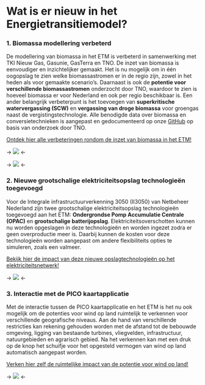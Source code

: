 # Wat is er nieuw in het Energietransitiemodel?

### 1. Biomassa modellering verbeterd

De modellering van biomassa in het ETM is verbeterd in samenwerking met TKI Nieuw Gas, Gasunie, GasTerra en TNO. De inzet van biomassa is eenvoudiger en inzichtelijker gemaakt. Het is nu mogelijk om in één oogopslag te zien welke biomassastromen er in de regio zijn, zowel in het heden als voor gemaakte scenario’s. Daarnaast is ook de **potentie voor verschillende biomassastromen** onderzocht door TNO, waardoor te zien is hoeveel biomassa er voor Nederland en ook per regio beschikbaar is. Een ander belangrijk verbeterpunt is het toevoegen van **superkritische watervergassing (SCW)** en **vergassing van droge biomassa** voor groengas naast de vergistingstechnologie. Alle benodigde data over biomassa en conversietechnieken is aangepast en gedocumenteerd op onze [GitHub][biomass documentation] op basis van onderzoek door TNO.

[Ontdek hier alle verbeteringen rondom de inzet van biomassa in het ETM!][biomass slide]

-> ![](/assets/pages/whats_new/biomass_sankey_nl.png) <-

-> ![](/assets/pages/whats_new/biomass_potential_nl.png) <-

### 2. Nieuwe grootschalige elektriciteitsopslag technologieën toegevoegd

Voor de Integrale infrastructuurverkenning 3050 (II3050) van Netbeheer Nederland zijn twee grootschalige elektriciteitsopslag technologieën toegevoegd aan het ETM: **Ondergrondse Pomp Accumulatie Centrale (OPAC)** en **grootschalige batterijopslag**. Elektriciteitsoverschotten kunnen nu worden opgeslagen in deze technologieën en worden ingezet zodra er geen overproductie meer is. Daarbij kunnen de kosten voor deze technologieën worden aangepast om andere flexibiliteits opties te simuleren, zoals een valmeer.

[Bekijk hier de impact van deze nieuwe opslagtechnologieën op het elektriciteitsnetwerk!][flex slide]

-> ![](/assets/pages/whats_new/new_flex_options_nl.png) <-

### 3. Interactie met de PICO kaartapplicatie

Met de interactie tussen de PICO kaartapplicatie en het ETM is het nu ook mogelijk om de potenties voor wind op land ruimtelijk te verkennen voor verschillende geografische niveaus. Aan de hand van verschillende restricties kan rekening gehouden worden met de afstand tot de bebouwde omgeving, ligging van bestaande turbines, vliegvelden, infrastructuur, natuurgebieden en agrarisch gebied. Na het verkennen kan met een druk op de knop het schuifje voor het opgesteld vermogen van wind op land automatisch aangepast worden.

[Verken hier zelf de ruimtelijke impact van de potentie voor wind op land!][wind slide]

-> ![](/assets/pages/whats_new/pico_nl.png) <-

[biomass documentation]: https://github.com/quintel/documentation/blob/master/general/biomass.md

[biomass slide]: /scenario/supply/biomass/overview

[flex slide]: /scenario/flexibility/excess_electricity/order-of-flexibility-options

[wind slide]: /scenario/supply/electricity_renewable/wind-turbines
